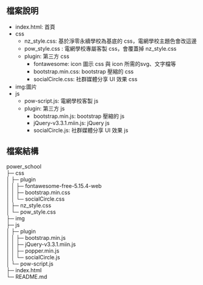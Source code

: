 ## 檔案說明
- index.html: 首頁
- css
  - nz_style.css: 基於淨零永續學校為基底的 css，電網學校主題色會改這邊
  - pow_style.css : 電網學校專屬客製 css，會覆蓋掉 nz_style.css
  - plugin: 第三方 css
    - fontawesome: icon 圖示 css 與 icon 所需的svg、文字檔等
    - bootstrap.min.css: bootstrap 壓縮的 css
    - socialCircle.css: 社群媒體分享 UI 效果 css
- img:圖片
- js
  - pow-script.js: 電網學校客製 js
  - plugin: 第三方 js
    - bootstrap.min.js:  bootstrap 壓縮的 js
    - jQuery-v3.3.1.miin.js: jQuery js
    - socialCircle.js: 社群媒體分享 UI 效果 js

## 檔案結構
power_school                          
├─ css                                
│  ├─ plugin                          
│  │  ├─ fontawesome-free-5.15.4-web            
│  │  ├─ bootstrap.min.css            
│  │  └─ socialCircle.css             
│  ├─ nz_style.css                    
│  └─ pow_style.css                   
├─ img                                                                      
├─ js                                 
│  ├─ plugin                          
│  │  ├─ bootstrap.min.js             
│  │  ├─ jQuery-v3.3.1.miin.js        
│  │  ├─ popper.min.js                
│  │  └─ socialCircle.js              
│  └─ pow-script.js                   
├─ index.html                         
└─ README.md                          
